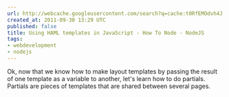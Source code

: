 ```yaml
---
url: http://webcache.googleusercontent.com/search?q=cache:t0RfEMOdvh4J:howtonode.org/haml-for-javascript+nodjs+render+html&cd=5&hl=en&ct=clnk&gl=us
created_at: 2011-09-30 13:29 UTC
published: false
title: Using HAML templates in JavaScript - How To Node - NodeJS
tags:
- webdevelopment
- nodejs
---
```


Ok, now that we know how to make layout templates by passing the result of one template as a variable to another, let's learn how to do partials. Partials are pieces of templates that are shared between several pages.
